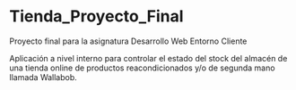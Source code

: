 # Tienda_Proyecto_Final
Proyecto final para la asignatura Desarrollo Web Entorno Cliente

Aplicación a nivel interno para controlar el estado del stock del almacén de una tienda online de productos reacondicionados y/o de segunda mano llamada Wallabob.